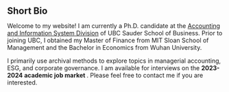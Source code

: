 
<h2 id="bio" style="margin: 2px 0px 0px;">  
<br> Short Bio   </h2>

Welcome to my website! I am currently a Ph.D. candidate at the <a href="https://www.sauder.ubc.ca/thought-leadership/divisions/accounting-information-systems">Accounting and Information System Division</a> of UBC Sauder School of Business. Prior to joining UBC, I obtained my Master of Finance from MIT Sloan School of Management and the Bachelor in Economics from Wuhan University.
 
I primarily use archival methods to explore topics in managerial accounting, ESG, and corporate governance. I am available for interviews on the <strong >2023-2024 academic job market </strong>. Please feel free to contact me if you are interested.
